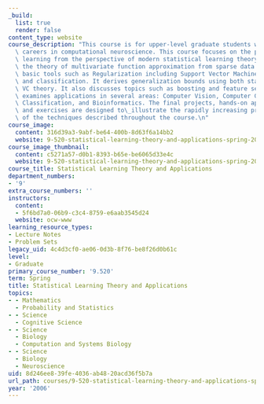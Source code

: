 ```yaml
---
_build:
  list: true
  render: false
content_type: website
course_description: "This course is for upper-level graduate students who are planning\
  \ careers in computational neuroscience. This course focuses on the problem of supervised\
  \ learning from the perspective of modern statistical learning theory starting with\
  \ the theory of multivariate function approximation from sparse data. It develops\
  \ basic tools such as Regularization including Support Vector Machines for regression\
  \ and classification. It derives generalization bounds using both stability and\
  \ VC theory. It also discusses topics such as boosting and feature selection and\
  \ examines applications in several areas: Computer Vision, Computer Graphics, Text\
  \ Classification, and Bioinformatics. The final projects, hands-on applications,\
  \ and exercises are designed to\_illustrate the rapidly increasing practical uses\
  \ of the techniques described throughout the course.\n"
course_image:
  content: 316d39a3-9abf-be64-400b-8d63f6a14bb2
  website: 9-520-statistical-learning-theory-and-applications-spring-2006
course_image_thumbnail:
  content: c5271a57-d0b1-8393-b65e-be6065d33e4c
  website: 9-520-statistical-learning-theory-and-applications-spring-2006
course_title: Statistical Learning Theory and Applications
department_numbers:
- '9'
extra_course_numbers: ''
instructors:
  content:
  - 5f6bd7a0-06b9-c3c4-8759-e6aab3545d24
  website: ocw-www
learning_resource_types:
- Lecture Notes
- Problem Sets
legacy_uid: 4c4d3cf0-ae06-0d3b-8f76-be8f26d0b61c
level:
- Graduate
primary_course_number: '9.520'
term: Spring
title: Statistical Learning Theory and Applications
topics:
- - Mathematics
  - Probability and Statistics
- - Science
  - Cognitive Science
- - Science
  - Biology
  - Computation and Systems Biology
- - Science
  - Biology
  - Neuroscience
uid: 8d246ee8-39fe-4036-ab48-20acd36f5b7a
url_path: courses/9-520-statistical-learning-theory-and-applications-spring-2006
year: '2006'
---
```


